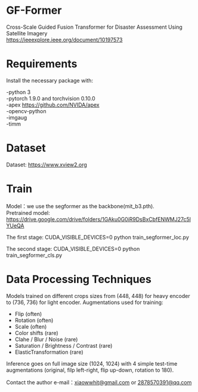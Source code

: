 # GF-Former
Cross-Scale Guided Fusion Transformer for Disaster Assessment Using Satellite Imagery\
<https://ieeexplore.ieee.org/document/10197573>
# Requirements
   Install the necessary package with:
  
  -python 3\
  -pytorch 1.9.0 and torchvision 0.10.0\
  -apex <https://github.com/NVIDA/apex>\
  -opencv-python\
  -imgaug\
  -timm

# Dataset
Dataset: https://www.xview2.org

# Train
Model：we use the segformer as the backbone(mit_b3.pth).\
Pretrained model: <https://drive.google.com/drive/folders/1GAku0G0iR9DsBxCbfENWMJ27c5lYUeQA>

The first stage:
CUDA_VISIBLE_DEVICES=0 python train_segformer_loc.py

The second stage:
CUDA_VISIBLE_DEVICES=0 python train_segformer_cls.py

# Data Processing Techniques

Models trained on different crops sizes from (448, 448) for heavy encoder to (736, 736) for light encoder.
Augmentations used for training:
 - Flip (often)
 - Rotation (often)
 - Scale (often)
 - Color shifts (rare)
 - Clahe / Blur / Noise (rare)
 - Saturation / Brightness / Contrast (rare)
 - ElasticTransformation (rare)

Inference goes on full image size (1024, 1024) with 4 simple test-time augmentations (original, filp left-right, flip up-down, rotation to 180).

Contact the author e-mail：xiaowwhit@gmail.com or 2878570391@qq.com
